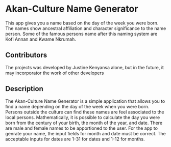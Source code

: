 # Akan-Culture Name Generator
This app gives you a name based on the day of the week you were born. The names show ancestral affiliation and character significance to the name person. Some of the famous persons name after this naming system are Kofi Annan and Kwame Nkrumah.
## Contributors
The projects was developed by Justine Kenyansa alone, but in the future, it may incorporator the work of other developers
## Description
The Akan-Culture Name Generator is a simple application that allows you to find a name depending on the day of the week when you were born. Persons outside the culture can find these names are feel associated to the local persons. 
Mathematically, it is possible to calculate the day you were born from the century of your birth, the month of the year, and date. 
There are male and female names to be apportioned to the user.
For the app to genrate your name, the input fields for month and date must be correct. The acceptable inputs for dates are 1-31 for dates and 1-12 for months.

